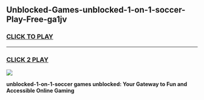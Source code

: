 
## Unblocked-Games-unblocked-1-on-1-soccer-Play-Free-ga1jv
<h3>
<a href="https://premium76.site?title=unblocked-1-on-1-soccer&ref=18A1">CLICK TO PLAY</a></h3>
<hr>

<h3>
<a href="https://premium76.site?title=unblocked-1-on-1-soccer&ref=18A1">CLICK 2 PLAY</a>
  
</h3>

<a href="https://premium76.site?title=unblocked-1-on-1-soccer&ref=18A1"><img src="https://clearcache.store/games.png"></a>


**unblocked-1-on-1-soccer games unblocked: Your Gateway to Fun and Accessible Online Gaming**
